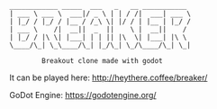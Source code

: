 
    ____________ _____  ___   _   __ ___________ 
    | ___ \ ___ \  ___|/ _ \ | | / /|  ___| ___ \
    | |_/ / |_/ / |__ / /_\ \| |/ / | |__ | |_/ /
    | ___ \    /|  __||  _  ||    \ |  __||    / 
    | |_/ / |\ \| |___| | | || |\  \| |___| |\ \ 
    \____/\_| \_\____/\_| |_/\_| \_/\____/\_| \_|
                                                
            Breakout clone made with godot


It can be played here:
http://heythere.coffee/breaker/

GoDot Engine:
https://godotengine.org/